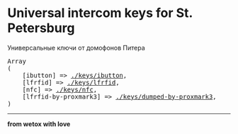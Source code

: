 # Universal intercom keys for St. Petersburg

Универсальные ключи от домофонов Питера

<pre>
Array
(
    [ibutton] => <a target="_blank" href="//github.com/wetox-team/flipperzero-goodies/tree/master/intercom-keys/spb/keys/ibutton">./keys/ibutton</a>,
    [lfrfid] => <a target="_blank" href="//github.com/wetox-team/flipperzero-goodies/tree/master/intercom-keys/spb/keys/lfrfid">./keys/lfrfid</a>,
    [nfc] => <a target="_blank" href="//github.com/wetox-team/flipperzero-goodies/tree/master/intercom-keys/spb/keys/nfc">./keys/nfc</a>,
    [lfrfid-by-proxmark3] => <a target="_blank" href="//github.com/wetox-team/flipperzero-goodies/tree/master/intercom-keys/spb/dumped-by-proxmark3">./keys/dumped-by-proxmark3</a>,
)
</pre>

---

__from wetox with love__
